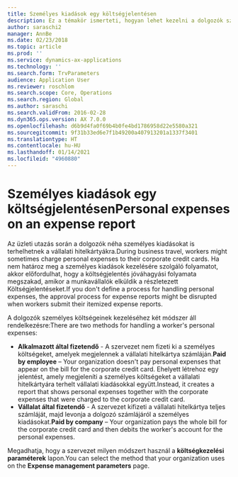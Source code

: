 ```yaml
---
title: Személyes kiadások egy költségjelentésen
description: Ez a témakör ismerteti, hogyan lehet kezelni a dolgozók személyes kiadásait a Microsoft Dynamics 365 Finance szolgáltatásban.
author: saraschi2
manager: AnnBe
ms.date: 02/23/2018
ms.topic: article
ms.prod: ''
ms.service: dynamics-ax-applications
ms.technology: ''
ms.search.form: TrvParameters
audience: Application User
ms.reviewer: roschlom
ms.search.scope: Core, Operations
ms.search.region: Global
ms.author: saraschi
ms.search.validFrom: 2016-02-28
ms.dyn365.ops.version: AX 7.0.0
ms.openlocfilehash: d6b9d4fa0f69b4b0fe4bd1786958d22e5580a321
ms.sourcegitcommit: 9f31b33ed6e7f1b49200a407913201a1337f3401
ms.translationtype: HT
ms.contentlocale: hu-HU
ms.lasthandoff: 01/14/2021
ms.locfileid: "4960880"
---
```

# <a name="personal-expenses-on-an-expense-report"></a><span data-ttu-id="b9b46-103">Személyes kiadások egy költségjelentésen</span><span class="sxs-lookup"><span data-stu-id="b9b46-103">Personal expenses on an expense report</span></span>

<span data-ttu-id="b9b46-104">Az üzleti utazás során a dolgozók néha személyes kiadásokat is terhelhetnek a vállalati hitelkártyákra.</span><span class="sxs-lookup"><span data-stu-id="b9b46-104">During business travel, workers might sometimes charge personal expenses to their corporate credit cards.</span></span> <span data-ttu-id="b9b46-105">Ha nem határoz meg a személyes kiadások kezelésére szolgáló folyamatot, akkor előfordulhat, hogy a költségjelentés jóváhagyási folyamata megszakad, amikor a munkavállalók elküldik a részletezett Költségjelentéseket.</span><span class="sxs-lookup"><span data-stu-id="b9b46-105">If you don't define a process for handling personal expenses, the approval process for expense reports might be disrupted when workers submit their itemized expense reports.</span></span> 

<span data-ttu-id="b9b46-106">A dolgozók személyes költségeinek kezeléséhez két módszer áll rendelkezésre:</span><span class="sxs-lookup"><span data-stu-id="b9b46-106">There are two methods for handling a worker's personal expenses:</span></span>

- <span data-ttu-id="b9b46-107">**Alkalmazott által fizetendő** - A szervezet nem fizeti ki a személyes költségeket, amelyek megjelennek a vállalati hitelkártya számláján.</span><span class="sxs-lookup"><span data-stu-id="b9b46-107">**Paid by employee** – Your organization doesn't pay personal expenses that appear on the bill for the corporate credit card.</span></span> <span data-ttu-id="b9b46-108">Ehelyett létrehoz egy jelentést, amely megjeleníti a személyes költségeket a vállalati hitelkártyára terhelt vállalati kiadásokkal együtt.</span><span class="sxs-lookup"><span data-stu-id="b9b46-108">Instead, it creates a report that shows personal expenses together with the corporate expenses that were charged to the corporate credit card.</span></span>
- <span data-ttu-id="b9b46-109">**Vállalat által fizetendő** - A szervezet kifizeti a vállalati hitelkártya teljes számláját, majd levonja a dolgozó számlájáról a személyes kiadásokat.</span><span class="sxs-lookup"><span data-stu-id="b9b46-109">**Paid by company** – Your organization pays the whole bill for the corporate credit card and then debits the worker's account for the personal expenses.</span></span>

<span data-ttu-id="b9b46-110">Megadhatja, hogy a szervezet milyen módszert használ a **költségkezelési paraméterek** lapon.</span><span class="sxs-lookup"><span data-stu-id="b9b46-110">You can select the method that your organization uses on the **Expense management parameters** page.</span></span>
